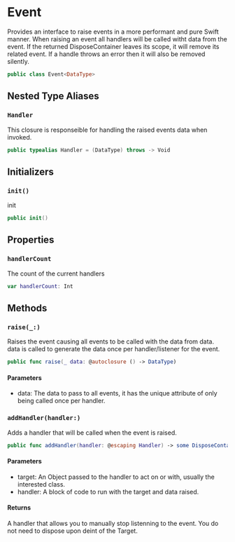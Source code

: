 # Event

Provides an interface to raise events in a more performant and pure Swift manner.
When raising an event all handlers will be called witht data from the event.
If the returned DisposeContainer leaves its scope, it will remove its related event.
If a handle throws an error then it will also be removed silently.

``` swift
public class Event<DataType>
```

## Nested Type Aliases

### `Handler`

This closure is responseible for handling the raised events data when invoked.

``` swift
public typealias Handler = (DataType) throws -> Void
```

## Initializers

### `init()`

init

``` swift
public init()
```

## Properties

### `handlerCount`

The count of the current handlers

``` swift
var handlerCount: Int
```

## Methods

### `raise(_:)`

Raises the event causing all events to be called with the data from data. data is called to generate the data once per handler/listener for the event.

``` swift
public func raise(_ data: @autoclosure () -> DataType)
```

#### Parameters

  - data: The data to pass to all events, it has the unique attribute of only being called once per handler.

### `addHandler(handler:)`

Adds a handler that will be called when the event is raised.

``` swift
public func addHandler(handler: @escaping Handler) -> some DisposeContainer
```

#### Parameters

  - target: An Object passed to the handler to act on or with, usually the interested class.
  - handler: A block of code to run with the target and data raised.

#### Returns

A handler that allows you to manually stop listenning to the event. You do not need to dispose upon deint of the Target.
